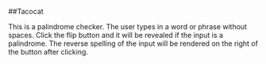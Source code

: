 ##Tacocat

This is a palindrome checker.  The user types in a word or phrase without spaces.  Click the flip button and it will be revealed if the input is a palindrome.  The reverse spelling of the input will be rendered on the right of the button after clicking.  

